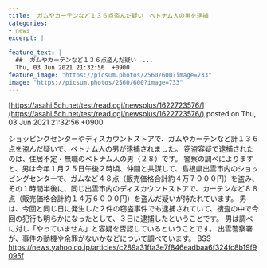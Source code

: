 ```yaml
---
title:  ガムやカーテンなど１３６点盗んだ疑い　ベトナム人の男を逮捕  
categories:
- news
excerpt: |
  
feature_text: |
  ##  ガムやカーテンなど１３６点盗んだ疑い　...
  Thu, 03 Jun 2021 21:32:56  +0900
feature_image: "https://picsum.photos/2560/600?image=733"
image: "https://picsum.photos/2560/600?image=733"
---
```


[https://asahi.5ch.net/test/read.cgi/newsplus/1622723576/](https://asahi.5ch.net/test/read.cgi/newsplus/1622723576/)
posted on Thu, 03 Jun 2021 21:32:56  +0900

<!--more-->

ショッピングセンターやディスカウントストアで、ガムやカーテンなど計１３６点を盗んだ疑いで、ベトナム人の男が逮捕されました。 窃盗容疑で逮捕されたのは、住居不定・無職のベトナム人の男（２８）です。 警察の調べによりますと、男は今年１月２５日午後２時頃、仲間と共謀して、島根県出雲市内のショッピングセンターで、ガムなど４８点（販売価格合計約４万７０００円）を盗み、その１時間半後に、同じ出雲市内のディスカウントストアで、カーテンなど８８点（販売価格合計約１４万６０００円）を盗んだ疑いが持たれています。 男は、今回と同じ日に発生した２件の窃盗事件でも逮捕されていて、捜査の中で今回の犯行も明らかになったとして、３日に逮捕したということです。 男は調べに対し「やっていません」と容疑を否認しているということです。 出雲警察署が、事件の動機や余罪がないかなどについて調べています。 BSS https://news.yahoo.co.jp/articles/c289a31ffa3e7f846eadbaa6f324fc8b19f9095f

